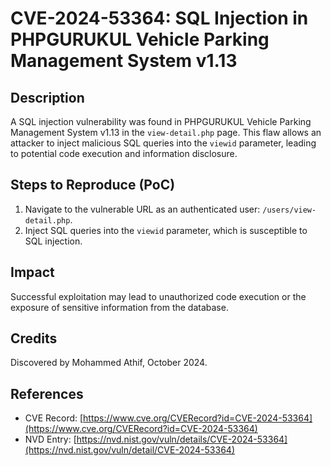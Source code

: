 # **CVE-2024-53364: SQL Injection in PHPGURUKUL Vehicle Parking Management System v1.13**

## **Description**

A SQL injection vulnerability was found in PHPGURUKUL Vehicle Parking Management System v1.13 in the `view-detail.php` page. This flaw allows an attacker to inject malicious SQL queries into the `viewid` parameter, leading to potential code execution and information disclosure.

## **Steps to Reproduce (PoC)**

1. Navigate to the vulnerable URL as an authenticated user: `/users/view-detail.php`.
2. Inject SQL queries into the `viewid` parameter, which is susceptible to SQL injection.

## **Impact**

Successful exploitation may lead to unauthorized code execution or the exposure of sensitive information from the database.

## **Credits**

Discovered by Mohammed Athif, October 2024.

## **References**

- CVE Record: [https://www.cve.org/CVERecord?id=CVE-2024-53364](https://www.cve.org/CVERecord?id=CVE-2024-53364)
- NVD Entry: [https://nvd.nist.gov/vuln/details/CVE-2024-53364](https://nvd.nist.gov/vuln/detail/CVE-2024-53364)
